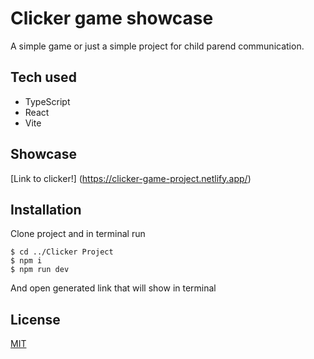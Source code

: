 # Clicker game showcase

A simple game or just a simple project for child parend communication.

## Tech used
* TypeScript
* React
* Vite

## Showcase
[Link to clicker!] (https://clicker-game-project.netlify.app/)

## Installation

Clone project and in terminal run
```
$ cd ../Clicker Project
$ npm i
$ npm run dev
```
And open generated link that will show in terminal


## License
[MIT](https://choosealicense.com/licenses/mit/)